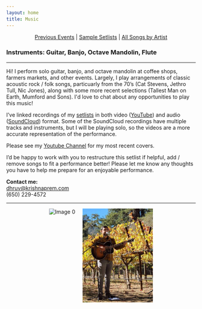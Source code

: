 ```yaml
---
layout: home
title: Music
---
```


<div style="text-align:center;">
  <a href="/pages/events.html">Previous Events</a> |
  <a href="/pages/setlists.html">Sample Setlists</a> |
  <a href="/pages/songs_by_artist.html">All Songs by Artist</a>
</div>

### Instruments: Guitar, Banjo, Octave Mandolin, Flute

---

Hi! I perform solo guitar, banjo, and octave mandolin at coffee shops, farmers markets, and other events. Largely, I play arrangements of classic acoustic rock / folk songs, particuarly from the 70’s (Cat Stevens, Jethro Tull, Nic Jones), along with some more recent selections (Tallest Man on Earth, Mumford and Sons). I'd love to chat about any opportunities to play this music!

I’ve linked recordings of my [setlists](/pages/setlists.html) in both video ([YouTube](https://www.youtube.com/channel/UCa_LjjQKzbIQUqj-WOH1m7Q)) and audio ([SoundCloud](https://soundcloud.com/dhruv-rajan)) format. Some of the SoundCloud recordings have multiple tracks and instruments, but I will be playing solo, so the videos are a more accurate representation of the performance.

Please see my [Youtube Channel](https://www.youtube.com/channel/UCa_LjjQKzbIQUqj-WOH1m7Q) for my most recent covers.

I’d be happy to work with you to restructure this setlist if helpful, add / remove songs to fit a performance better! Please let me know any thoughts you have to help me prepare for an enjoyable performance.

**Contact me:**  
[dhruv@krishnaprem.com](mailto:dhruv@krishnaprem.com)  
(650) 229-4572

---

<div style="display: flex; justify-content: center; gap: 20px;">
  <img src="/images/IMG_0461.jpg" alt="Image 0" style="height: 250px; float: left;">
  <img src="/images/winery.jpg" alt="Image 1" style="height: 250px; float: right;">
</div>
